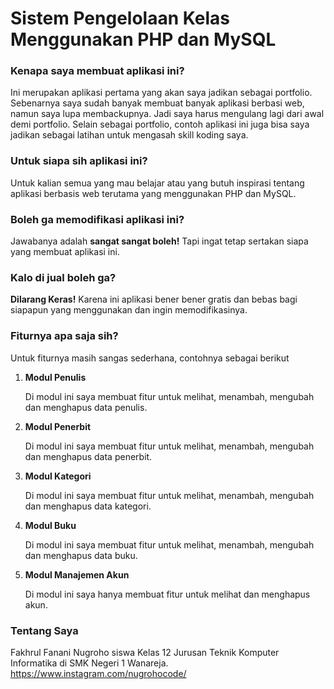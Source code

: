 # Sistem Pengelolaan Kelas Menggunakan PHP dan MySQL

### Kenapa saya membuat aplikasi ini?

Ini merupakan aplikasi pertama yang akan saya jadikan sebagai portfolio. Sebenarnya saya sudah banyak membuat banyak aplikasi berbasi web, namun saya lupa membackupnya. Jadi saya harus mengulang lagi dari awal demi portfolio. Selain sebagai portfolio, contoh aplikasi ini juga bisa saya jadikan sebagai latihan untuk mengasah skill koding saya.

### Untuk siapa sih aplikasi ini?

Untuk kalian semua yang mau belajar atau yang butuh inspirasi tentang aplikasi berbasis web terutama yang menggunakan PHP dan MySQL.

### Boleh ga memodifikasi aplikasi ini?

Jawabanya adalah **sangat sangat boleh!** Tapi ingat tetap sertakan siapa yang membuat aplikasi ini. 

### Kalo di jual boleh ga?

**Dilarang Keras!** Karena ini aplikasi bener bener gratis dan bebas bagi siapapun yang menggunakan dan ingin memodifikasinya.

### Fiturnya apa saja sih?
Untuk fiturnya masih sangas sederhana, contohnya sebagai berikut
1. **Modul Penulis**
   
   Di modul ini saya membuat fitur untuk melihat, menambah, mengubah dan menghapus data penulis.
   
2. **Modul Penerbit**
   
   Di modul ini saya membuat fitur untuk melihat, menambah, mengubah dan menghapus data penerbit.
   
3. **Modul Kategori**

   Di modul ini saya membuat fitur untuk melihat, menambah, mengubah dan menghapus data kategori.
   
4. **Modul Buku**

   Di modul ini saya membuat fitur untuk melihat, menambah, mengubah dan menghapus data buku.

5. **Modul Manajemen Akun**

   Di modul ini saya hanya membuat fitur untuk melihat dan menghapus akun.

### Tentang Saya

Fakhrul Fanani Nugroho siswa Kelas 12 Jurusan Teknik Komputer Informatika di SMK Negeri 1 Wanareja. https://www.instagram.com/nugrohocode/
